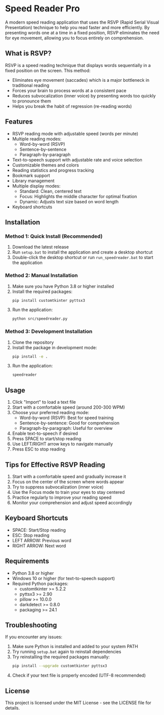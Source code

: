 # Speed Reader Pro

A modern speed reading application that uses the RSVP (Rapid Serial Visual Presentation) technique to help you read faster and more efficiently. By presenting words one at a time in a fixed position, RSVP eliminates the need for eye movement, allowing you to focus entirely on comprehension.

## What is RSVP?

RSVP is a speed reading technique that displays words sequentially in a fixed position on the screen. This method:
- Eliminates eye movement (saccades) which is a major bottleneck in traditional reading
- Forces your brain to process words at a consistent pace
- Reduces subvocalization (inner voice) by presenting words too quickly to pronounce them
- Helps you break the habit of regression (re-reading words)

## Features

- RSVP reading mode with adjustable speed (words per minute)
- Multiple reading modes:
  - Word-by-word (RSVP)
  - Sentence-by-sentence
  - Paragraph-by-paragraph
- Text-to-speech support with adjustable rate and voice selection
- Customizable themes and colors
- Reading statistics and progress tracking
- Bookmark support
- Library management
- Multiple display modes:
  - Standard: Clean, centered text
  - Focus: Highlights the middle character for optimal fixation
  - Dynamic: Adjusts text size based on word length
- Keyboard shortcuts

## Installation

### Method 1: Quick Install (Recommended)

1. Download the latest release
2. Run `setup.bat` to install the application and create a desktop shortcut
3. Double-click the desktop shortcut or run `run_speedreader.bat` to start the application

### Method 2: Manual Installation

1. Make sure you have Python 3.8 or higher installed
2. Install the required packages:
   ```bash
   pip install customtkinter pyttsx3
   ```
3. Run the application:
   ```bash
   python src/speedreader.py
   ```

### Method 3: Development Installation

1. Clone the repository
2. Install the package in development mode:
   ```bash
   pip install -e .
   ```
3. Run the application:
   ```bash
   speedreader
   ```

## Usage

1. Click "Import" to load a text file
2. Start with a comfortable speed (around 200-300 WPM)
3. Choose your preferred reading mode:
   - Word-by-word (RSVP): Best for speed training
   - Sentence-by-sentence: Good for comprehension
   - Paragraph-by-paragraph: Useful for overview
4. Enable text-to-speech if desired
5. Press SPACE to start/stop reading
6. Use LEFT/RIGHT arrow keys to navigate manually
7. Press ESC to stop reading

## Tips for Effective RSVP Reading

1. Start with a comfortable speed and gradually increase it
2. Focus on the center of the screen where words appear
3. Try to suppress subvocalization (inner voice)
4. Use the Focus mode to train your eyes to stay centered
5. Practice regularly to improve your reading speed
6. Monitor your comprehension and adjust speed accordingly

## Keyboard Shortcuts

- SPACE: Start/Stop reading
- ESC: Stop reading
- LEFT ARROW: Previous word
- RIGHT ARROW: Next word

## Requirements

- Python 3.8 or higher
- Windows 10 or higher (for text-to-speech support)
- Required Python packages:
  - customtkinter >= 5.2.2
  - pyttsx3 >= 2.90
  - pillow >= 10.0.0
  - darkdetect >= 0.8.0
  - packaging >= 24.1

## Troubleshooting

If you encounter any issues:

1. Make sure Python is installed and added to your system PATH
2. Try running `setup.bat` again to reinstall dependencies
3. Try reinstalling the required packages manually:
   ```bash
   pip install --upgrade customtkinter pyttsx3
   ```
4. Check if your text file is properly encoded (UTF-8 recommended)

## License

This project is licensed under the MIT License - see the LICENSE file for details. 